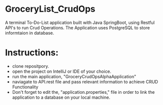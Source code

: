 # GroceryList_CrudOps
A terminal To-Do-List application built with Java SpringBoot, using Restful API's to run Crud Operations. The Application uses PostgreSQL to store informtaion in database.  

# Instructions:
- clone repositpory.
- open the project on IntelliJ or IDE of your choice. 
- run the main application, "GroceryCrudOpsAlphaApplication"
- naviagate to API.rest file and pass relevant information to achieve CRUD Functionality
- Don't forget to edit the, "application.properties," file in order to link the application to a database on your local machine. 
